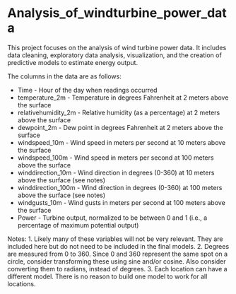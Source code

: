 # Analysis_of_windturbine_power_data
This project focuses on the analysis of wind turbine power data. It includes data cleaning, exploratory data analysis, visualization, and the creation of predictive models to estimate energy output.

The columns in the data are as follows:

- Time - Hour of the day when readings occurred
- temperature_2m - Temperature in degrees Fahrenheit at 2 meters above the surface
- relativehumidity_2m - Relative humidity (as a percentage) at 2 meters above the surface
- dewpoint_2m - Dew point in degrees Fahrenheit at 2 meters above the surface
- windspeed_10m - Wind speed in meters per second at 10 meters above the surface
- windspeed_100m - Wind speed in meters per second at 100 meters above the surface
- winddirection_10m - Wind direction in degrees (0-360) at 10 meters above the surface (see notes)
- winddirection_100m - Wind direction in degrees (0-360) at 100 meters above the surface (see notes)
- windgusts_10m - Wind gusts in meters per second at 100 meters above the surface
- Power - Turbine output, normalized to be between 0 and 1 (i.e., a percentage of maximum potential output)

Notes:
	1. Likely many of these variables will not be very relevant. They are included here but do not need to be included in the final models.
	2. Degrees are measured from 0 to 360. Since 0 and 360 represent the same spot on a circle, consider transforming these using sine and/or cosine. Also consider converting them to radians, instead of degrees.
	3. Each location can have a different model. There is no reason to build one model to work for all locations.
